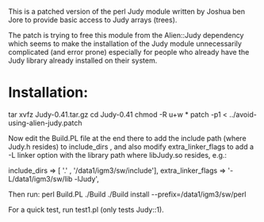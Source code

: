 This is a patched version of the perl Judy module written by Joshua ben Jore
to provide basic access to Judy arrays (trees).

The patch is trying to free this module from the Alien::Judy
dependency which seems to make the installation of the Judy module
unnecessarily complicated (and error prone) especially for people 
who already have the Judy library already installed on their system.

Installation:
=============

 tar xvfz Judy-0.41.tar.gz
 cd Judy-0.41
 chmod -R u+w *
 patch -p1 < ../avoid-using-alien-judy.patch

Now edit the Build.PL file at the end there to add the include path 
(where Judy.h resides) to include_dirs , and also modify extra_linker_flags 
to add a -L linker option with the library path where libJudy.so resides, e.g.:

  include_dirs => [ '.' , '/data1/igm3/sw/include'],
  extra_linker_flags => '-L/data1/igm3/sw/lib -lJudy',

Then run:
  perl Build.PL
  ./Build
  ./Build install --prefix=/data1/igm3/sw/perl

For a quick test, run test1.pl (only tests Judy::1).
